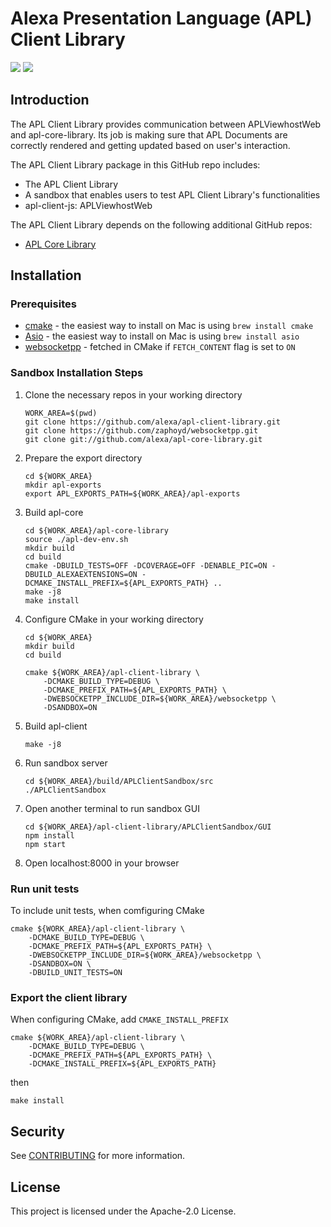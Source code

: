 # Alexa Presentation Language (APL) Client Library

<p>
 <a href="https://github.com/alexa/apl-client-library/tree/v2024.1.0" alt="version">
 <img src="https://img.shields.io/badge/stable%20version-2024.1.0-brightgreen" /></a>
 <a href="https://github.com/alexa/apl-core-library/tree/v2024.1.0" alt="APLCore">
 <img src="https://img.shields.io/badge/apl%20core%20library-2024.1.0-navy" /></a>
</p>
 
## Introduction

The APL Client Library provides communication between APLViewhostWeb and apl-core-library. Its job is making sure that APL Documents are correctly rendered and getting updated based on user's interaction.

The APL Client Library package in this GitHub repo includes:

- The APL Client Library
- A sandbox that enables users to test APL Client Library's functionalities
- apl-client-js: APLViewhostWeb

The APL Client Library depends on the following additional GitHub repos:

- [APL Core Library](https://github.com/alexa/apl-core-library)

## Installation

### Prerequisites

* [cmake](https://cmake.org/install/) - the easiest way to install on Mac is using `brew install cmake`
* [Asio](https://think-async.com/Asio/) - the easiest way to install on Mac is using `brew install asio`
* [websocketpp](https://github.com/zaphoyd/websocketpp) - fetched in CMake if `FETCH_CONTENT` flag is set to `ON`

### Sandbox Installation Steps

1. Clone the necessary repos in your working directory
    ```
    WORK_AREA=$(pwd)
    git clone https://github.com/alexa/apl-client-library.git
    git clone https://github.com/zaphoyd/websocketpp.git
    git clone git://github.com/alexa/apl-core-library.git
    ```
1. Prepare the export directory
    ```
    cd ${WORK_AREA}
    mkdir apl-exports
    export APL_EXPORTS_PATH=${WORK_AREA}/apl-exports
    ```
1. Build apl-core
    ```
    cd ${WORK_AREA}/apl-core-library
    source ./apl-dev-env.sh
    mkdir build
    cd build
    cmake -DBUILD_TESTS=OFF -DCOVERAGE=OFF -DENABLE_PIC=ON -DBUILD_ALEXAEXTENSIONS=ON -DCMAKE_INSTALL_PREFIX=${APL_EXPORTS_PATH} ..
    make -j8
    make install
    ```
1. Configure CMake in your working directory
    ```
    cd ${WORK_AREA}
    mkdir build
    cd build
    ```
    ```
    cmake ${WORK_AREA}/apl-client-library \
        -DCMAKE_BUILD_TYPE=DEBUG \
        -DCMAKE_PREFIX_PATH=${APL_EXPORTS_PATH} \
        -DWEBSOCKETPP_INCLUDE_DIR=${WORK_AREA}/websocketpp \
        -DSANDBOX=ON
    ```
1. Build apl-client
   ```
   make -j8
   ```
1. Run sandbox server
   ```
   cd ${WORK_AREA}/build/APLClientSandbox/src
   ./APLClientSandbox
   ```
1. Open another terminal to run sandbox GUI
   ```
   cd ${WORK_AREA}/apl-client-library/APLClientSandbox/GUI
   npm install
   npm start
   ```
1. Open localhost:8000 in your browser

### Run unit tests
To include unit tests, when comfiguring CMake
```
cmake ${WORK_AREA}/apl-client-library \
    -DCMAKE_BUILD_TYPE=DEBUG \
    -DCMAKE_PREFIX_PATH=${APL_EXPORTS_PATH} \
    -DWEBSOCKETPP_INCLUDE_DIR=${WORK_AREA}/websocketpp \
    -DSANDBOX=ON \
    -DBUILD_UNIT_TESTS=ON
```

### Export the client library
When configuring CMake, add `CMAKE_INSTALL_PREFIX`
```
cmake ${WORK_AREA}/apl-client-library \
    -DCMAKE_BUILD_TYPE=DEBUG \
    -DCMAKE_PREFIX_PATH=${APL_EXPORTS_PATH} \
    -DCMAKE_INSTALL_PREFIX=${APL_EXPORTS_PATH}
```
then
```
make install
```

## Security

See [CONTRIBUTING](CONTRIBUTING.md#security-issue-notifications) for more information.

## License

This project is licensed under the Apache-2.0 License.
